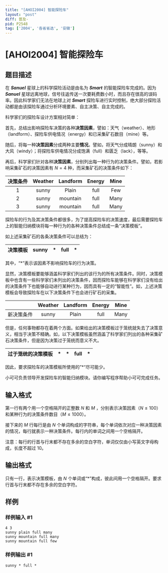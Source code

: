 ```yaml
---
title: "[AHOI2004] 智能探险车"
layout: "post"
diff: 普及-
pid: P2548
tag: ['2004', '各省省选', '安徽']
---
```

# [AHOI2004] 智能探险车
## 题目描述

在 ***Sanuel*** 星球上的科学探险活动是由名为 ***Smart*** 的智能探险车完成的。因为 ***Sanuel*** 星球远离地球，信号往返传送一次要耗费数小时，而且存在很高的误码率。因此科学家们无法在地球上对 ***Smart*** 探险车进行实时控制，绝大部分探险活动都是由该探险车通过分析环境要素、自主决策、自主完成的。

科学家们的探险车设计方案相对简单：

首先，总结出影响探险车决策的各种**决策因素**，譬如：天气（weather）、地形（landform）、探险车供电情况（energy）和已采集矿石数目（mine）等。

随后，将每一种**决策因素**分成两种主要**情况**。譬如，将天气分成晴朗（sunny）和大风（windy）；将探险车供电情况分成饱满（full）和匮乏（lack），等等。

再后，科学家们针对各种**决策因素**，分别列出每一种行为的决策条件。譬如，若影响采集矿石的决策因素有 $N=4$ 种，而采集矿石的决策条件如下：

| 决策条件 | Weather | Landform | Energy | Mine |
| :------: | :-----: | :------: | :----: | :--: |
|    1     |  sunny  |  Plain   |  full  | Few  |
|    2     |  sunny  | mountain |  full  | Many |
|    3     |  sunny  | mountain |  full  | Many |

探险车的行为及其决策条件都很多，为了提高探险车的决策速度，最后需要探险车上的智能归纳模块将每一种行为的各种决策条件总结成一条“决策模板”。

如上述采集矿石的各条决策条件可以总结为：

| 决策模板 | sunny |  *   | full |  *   |
| :------: | :---: | :--: | :--: | :--: |

其中，“*”表示该因素不影响探险车的行为决策。

显然，决策模板要能够涵盖科学家们列出的该行为的所有决策条件。同时，决策模板中也含有一些科学家们未列出的决策条件，因而探险车能够在科学家们没有给出的决策条件下也能够自动进行某种行为，因而具有一定的“智能性”。如，上述决策模板会导致探险车在以下决策条件下也会进行矿石的采集。

|            | Weather | Landform | Energy | Mine |
| :--------: | :-----: | :------: | :----: | :--: |
| 新决策条件 |  sunny  |  Plain   |  full  | Many |

但是，任何事物都存在着两个方面。如果给出的决策模板过于笼统就失去了决策意义，相当于决策不精确。如，以下决策模板虽然涵盖了科学家们列出的各种采集矿石决策条件，但是因为决策过于笼统而意义不大。

| 过于笼统的决策模板 |  *   |  *   | full |  *   |
| :----------------: | :--: | :--: | :--: | :--: |

因此，要求探险车的决策模板所使用的”*“尽可能少。

小可可负责领导开发探险车的智能归纳模块。请你编写程序帮助小可可完成任务。
## 输入格式

第一行有两个用一个空格隔开的正整数 $N$ 和 $M$ ，分别表示决策因素（$N \leq 100$）和某种行为的决策条件数目（$M \leq 1000$）。

接下来的 $M$ 行每行是由 $N$ 个单词构成的字符串，每个单词依次对应一种决策因素的情况，每行就表示一种决策条件。每行内的单词之间用一个空格隔开。

注意：每行的行首与行末都不存在多余的空白字符，单词仅仅由小写英文字母构成，长度不超过 10。

## 输出格式

只有一行，表示决策模板，由 $N$ 个单词或“*”构成，彼此间用一个空格隔开。要求行首与行末都不存在多余的空白字符。
## 样例

### 样例输入 #1
```
4 3
sunny plain full many
sunny mountain full many
sunny mountain full few
```
### 样例输出 #1
```
sunny * full *
```
